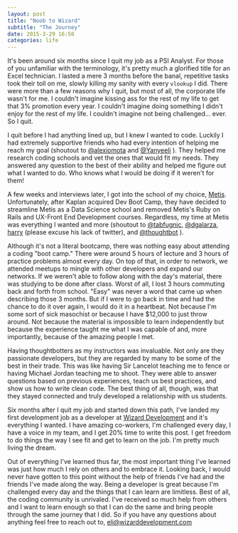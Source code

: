 ```yaml
---
layout: post
title: "Noob to Wizard"
subtitle: "The Journey"
date: 2015-3-29 16:50
categories: life
---
```


It's been around six months since I quit my job as a PSI Analyst. For those of
you unfamiliar with the terminology, it's pretty much a glorified title for an
Excel technician. I lasted a mere 3 months before the banal, repetitive tasks
took their toll on me, slowly killing my sanity with every `vlookup` I did.
There were more than a few reasons why I quit, but most of all, the corporate
life wasn't for me. I couldn't imagine kissing ass for the rest of my life to
get that 3% promotion every year. I couldn't imagine doing something I didn't
enjoy for the rest of my life. I couldn't imagine not being challenged... ever.
So I quit.

I quit before I had anything lined up, but I knew I wanted to code. Luckily I
had extremely supportive friends who had every intention of helping me reach my
goal (shoutout to [@alexiomota](https://twitter.com/alexiomota) and
[@Yanyeeli](https://twitter.com/yanyeeli) ). They helped me research coding
schools and vet the ones that would fit my needs. They answered any question to
the best of their ability and helped me figure out what I wanted to do. Who
knows what I would be doing if it weren't for them! 

A few weeks and interviews later, I got into the school of my choice,
[Metis](http://www.thisismetis.com). Unfortunately, after Kaplan acquired Dev
Boot Camp, they have decided to streamline Metis as a Data Science school and
removed Metis's Ruby on Rails and UX-Front End Development courses. Regardless,
my time at Metis was everything I wanted and more (shoutout to
[@tabfugnic](http://twitter.com/tabfugnic),
[@dgalarza](https://twitter.com/dgalarza), [harry](http://harryrschwartz.com/)
(please excuse his lack of twitter), and
[@thoughtbot](https://twitter.com/thoughtbot) ). 

Although it's not a literal bootcamp, there was nothing easy about attending a
coding "boot camp." There were around 5 hours of lecture and 3 hours of practice
problems almost every day. On top of that, in order to network, we attended
meetups to mingle with other developers and expand our networks. If we weren't
able to follow along with the day's material, there was studying to be done
after class. Worst of all, I lost 3 hours commuting back and forth from school.
"Easy" was never a word that came up when describing those 3 months. But if I
were to go back in time and had the chance to do it over again, I would do it in
a heartbeat. Not because I'm some sort of sick masochist or because I have
$12,000 to just throw around. Not because the material is impossible to learn
independently but because the experience taught me what I was capable of and,
more importantly, because of the amazing people I met.

Having thoughtbotters as my instructors was invaluable. Not only are they
passionate developers, but they are regarded by many to be some of the best in
their trade. This was like having Sir Lancelot teaching me to fence or having
Michael Jordan teaching me to shoot. They were able to answer questions based on
previous experiences, teach us best practices, and show us how to write clean
code. The best thing of all, though, was that they stayed connected and truly
developed a relationship with us students.

Six months after I quit my job and started down this path, I've landed my first
development job as a developer at [Wizard
Development](http://www.wizarddevelopment.com) and it's everything I wanted. I
have amazing co-workers, I'm challenged every day, I have a voice in my team,
and I get 20% time to write this post. I get freedom to do things the way I see
fit and get to learn on the job. I'm pretty much living the dream. 

Out of everything I've learned thus far, the most important thing I've learned
was just how much I rely on others and to embrace it. Looking back, I would
never have gotten to this point without the help of friends I've had and the
friends I've made along the way. Being a developer is great because I'm
challenged every day and the things that I can learn are limitless. Best of all,
the coding community is unrivaled. I've received so much help from others and I
want to learn enough so that I can do the same and bring people through the same
journey that I did. So if you have any questions about anything feel free to
reach out to, [eli@wizarddevelopment.com](mailto:eli@wizarddevelopment.com)
